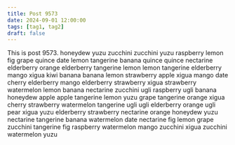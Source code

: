 ```yaml
---
title: Post 9573
date: 2024-09-01 12:00:00
tags: [tag1, tag2]
draft: false
---
```

This is post 9573.
honeydew
yuzu
zucchini
zucchini
yuzu
raspberry
lemon
fig
grape
quince
date
lemon
tangerine
banana
quince
quince
nectarine
elderberry
orange
elderberry
tangerine
lemon
lemon
tangerine
elderberry
mango
xigua
kiwi
banana
banana
lemon
strawberry
apple
xigua
mango
date
cherry
elderberry
mango
elderberry
strawberry
xigua
strawberry
watermelon
lemon
banana
nectarine
zucchini
ugli
raspberry
ugli
banana
honeydew
apple
apple
tangerine
lemon
yuzu
grape
tangerine
orange
xigua
cherry
strawberry
watermelon
tangerine
ugli
ugli
elderberry
orange
ugli
pear
xigua
yuzu
elderberry
strawberry
nectarine
orange
honeydew
yuzu
nectarine
tangerine
banana
watermelon
date
nectarine
fig
lemon
grape
zucchini
tangerine
fig
raspberry
watermelon
mango
zucchini
xigua
zucchini
watermelon
yuzu
